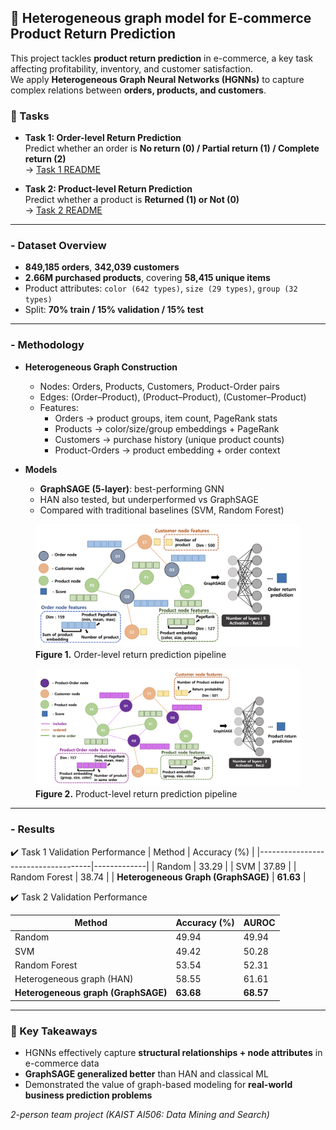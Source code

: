 ## 🛒 Heterogeneous graph model for E-commerce Product Return Prediction

This project tackles **product return prediction** in e-commerce, a key task affecting profitability, inventory, and customer satisfaction.  
We apply **Heterogeneous Graph Neural Networks (HGNNs)** to capture complex relations between **orders, products, and customers**.

### 📌 Tasks
- **Task 1: Order-level Return Prediction**  
  Predict whether an order is **No return (0) / Partial return (1) / Complete return (2)**  
  → [Task 1 README](./order_return_prediction/README.md)

- **Task 2: Product-level Return Prediction**  
  Predict whether a product is **Returned (1) or Not (0)**  
  → [Task 2 README](./product_return_prediction/README.md)

---

### - Dataset Overview
- **849,185 orders**, **342,039 customers**
- **2.66M purchased products**, covering **58,415 unique items**
- Product attributes: `color (642 types)`, `size (29 types)`, `group (32 types)`
- Split: **70% train / 15% validation / 15% test**

---

### - Methodology
- **Heterogeneous Graph Construction**  
  - Nodes: Orders, Products, Customers, Product-Order pairs  
  - Edges: (Order–Product), (Product–Product), (Customer–Product)  
  - Features:  
    - Orders → product groups, item count, PageRank stats  
    - Products → color/size/group embeddings + PageRank  
    - Customers → purchase history (unique product counts)  
    - Product-Orders → product embedding + order context

- **Models**  
  - **GraphSAGE (5-layer)**: best-performing GNN  
  - HAN also tested, but underperformed vs GraphSAGE  
  - Compared with traditional baselines (SVM, Random Forest)

<figure>
  <img src="pic1.png" width="900"/>
  <figcaption><b>Figure 1.</b> Order-level return prediction pipeline</figcaption>
</figure>

<figure>
  <img src="pic2.png" width="900"/>
  <figcaption><b>Figure 2.</b> Product-level return prediction pipeline</figcaption>
</figure>

---

### - Results
✔️ Task 1 Validation Performance
| Method                             | Accuracy (%) |
|------------------------------------|-------------|
| Random                             | 33.29       |
| SVM                                | 37.89       |
| Random Forest                                | 38.74       |
| **Heterogeneous Graph (GraphSAGE)** | **61.63**   |

✔️ Task 2 Validation Performance

| Method                             | Accuracy (%) | AUROC  |
|------------------------------------|--------------|--------|
| Random                             | 49.94        | 49.94  |
| SVM                                | 49.42        | 50.28  |
| Random Forest                      | 53.54        | 52.31  |
| Heterogeneous graph (HAN)          | 58.55        | 61.61  |
| **Heterogeneous graph (GraphSAGE)**| **63.68**    | **68.57** |

---

### 🚀 Key Takeaways
- HGNNs effectively capture **structural relationships + node attributes** in e-commerce data  
- **GraphSAGE generalized better** than HAN and classical ML  
- Demonstrated the value of graph-based modeling for **real-world business prediction problems**


*2-person team project (KAIST AI506: Data Mining and Search)*




